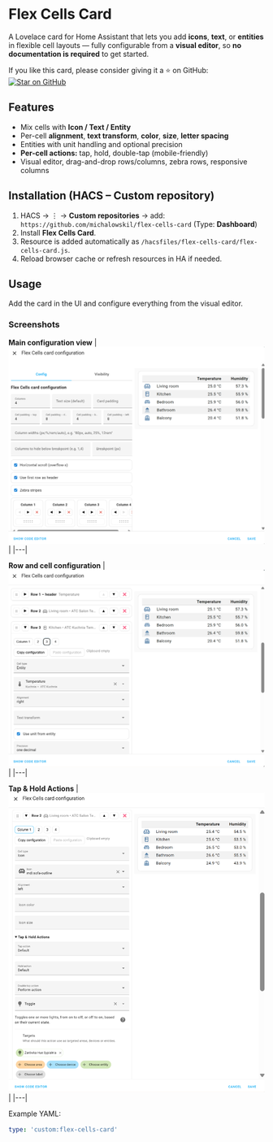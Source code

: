 # Flex Cells Card

A Lovelace card for Home Assistant that lets you add **icons**, **text**, or **entities** in flexible cell layouts — fully configurable from a **visual editor**, so **no documentation is required** to get started.

If you like this card, please consider giving it a ⭐ on GitHub:  
[![Star on GitHub](https://img.shields.io/github/stars/michalowskil/flex-cells-card.svg?style=social)](https://github.com/michalowskil/flex-cells-card/stargazers)

## Features
- Mix cells with **Icon / Text / Entity**
- Per-cell **alignment**, **text transform**, **color**, **size**, **letter spacing**
- Entities with unit handling and optional precision
- **Per-cell actions:** tap, hold, double-tap (mobile-friendly)
- Visual editor, drag-and-drop rows/columns, zebra rows, responsive columns

## Installation (HACS – Custom repository)
1. HACS → ⋮ → **Custom repositories** → add:
   `https://github.com/michalowskil/flex-cells-card` (Type: **Dashboard**)
2. Install **Flex Cells Card**.
3. Resource is added automatically as `/hacsfiles/flex-cells-card/flex-cells-card.js`.
4. Reload browser cache or refresh resources in HA if needed.

## Usage
Add the card in the UI and configure everything from the visual editor.

### Screenshots

**Main configuration view**
| ![Flex Cells main config](images/flex-cells-card-configuration1.png) |
|---|

**Row and cell configuration**
| ![Flex Cells main config](images/flex-cells-card-configuration2.png) |
|---|

**Tap & Hold Actions**
| ![Flex Cells main config](images/flex-cells-card-configuration3.png) |
|---|

Example YAML:
```yaml
type: 'custom:flex-cells-card'
```